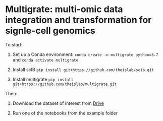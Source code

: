 # Multigrate: multi-omic data integration and transformation for signle-cell genomics

To start:
1. Set up a Conda environment:
`conda create -n multigrate python=3.7`
and `conda activate multigrate`

2. Install scIB
`pip install git+https://github.com/theislab/scib.git`

3. Install multigrate
`pip install git+https://github.com/theislab/multigrate.git`

Then:
1. Download the dataset of interest from [Drive](https://drive.google.com/drive/u/0/folders/1vdO8CJluRp7sOOQHc85YYZXhV2p2QcDN)

2. Run one of the notebooks from the example folder
